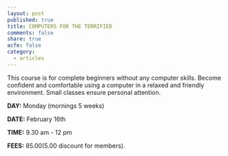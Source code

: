 ```yaml
---
layout: post
published: true
title: COMPUTERS FOR THE TERRIFIED
comments: false
share: true
acfe: false
category: 
  - articles
---
```


This course is for complete beginners without any computer skills. Become confident and comfortable using a computer in a relaxed and friendly environment. Small classes ensure personal attention.

**DAY:** Monday (mornings 5 weeks)

**DATE:** February 16th

**TIME:** 9.30 am - 12 pm

**FEES:** $85.00 ($5.00 discount for members).